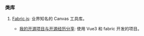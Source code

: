 ### 类库

1. [Fabric.js](http://fabricjs.com/): 业界知名的 Canvas 工具库。<Badge github="https://github.com/fabricjs/fabric.js" npm="fabric" />
   - [我的开源项目与开源经历分享](https://www.v2ex.com/t/934564): 使用 Vue3 和 fabric 开发的项目。

